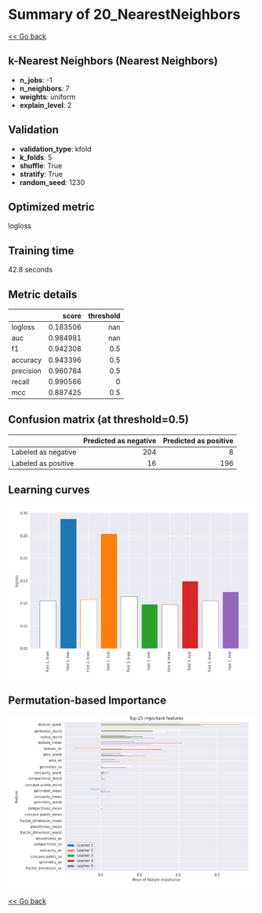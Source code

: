 # Summary of 20_NearestNeighbors

[<< Go back](../README.md)


## k-Nearest Neighbors (Nearest Neighbors)
- **n_jobs**: -1
- **n_neighbors**: 7
- **weights**: uniform
- **explain_level**: 2

## Validation
 - **validation_type**: kfold
 - **k_folds**: 5
 - **shuffle**: True
 - **stratify**: True
 - **random_seed**: 1230

## Optimized metric
logloss

## Training time

42.8 seconds

## Metric details
|           |    score |   threshold |
|:----------|---------:|------------:|
| logloss   | 0.183506 |       nan   |
| auc       | 0.984981 |       nan   |
| f1        | 0.942308 |         0.5 |
| accuracy  | 0.943396 |         0.5 |
| precision | 0.960784 |         0.5 |
| recall    | 0.990566 |         0   |
| mcc       | 0.887425 |         0.5 |


## Confusion matrix (at threshold=0.5)
|                     |   Predicted as negative |   Predicted as positive |
|:--------------------|------------------------:|------------------------:|
| Labeled as negative |                     204 |                       8 |
| Labeled as positive |                      16 |                     196 |

## Learning curves
![Learning curves](learning_curves.png)

## Permutation-based Importance
![Permutation-based Importance](permutation_importance.png)

[<< Go back](../README.md)
